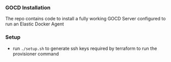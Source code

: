 ### GOCD Installation

The repo contains code to install a fully working GOCD Server configured to run an Elastic Docker Agent

### Setup
- run `./setup.sh` to generate ssh keys required by terraform to run the provisioner command